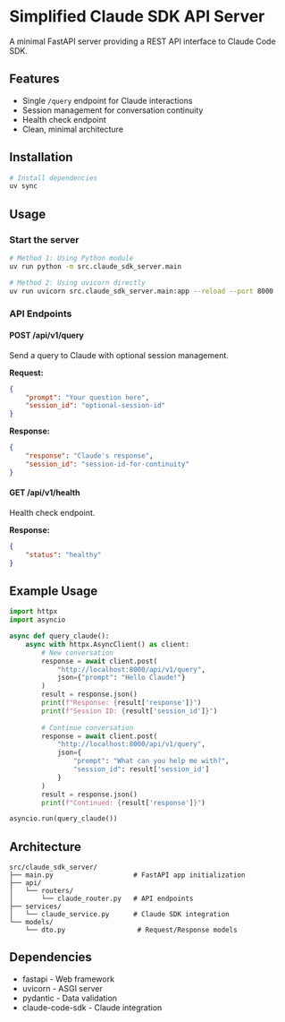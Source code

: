 # Simplified Claude SDK API Server

A minimal FastAPI server providing a REST API interface to Claude Code SDK.

## Features

- Single `/query` endpoint for Claude interactions
- Session management for conversation continuity
- Health check endpoint
- Clean, minimal architecture

## Installation

```bash
# Install dependencies
uv sync
```

## Usage

### Start the server

```bash
# Method 1: Using Python module
uv run python -m src.claude_sdk_server.main

# Method 2: Using uvicorn directly
uv run uvicorn src.claude_sdk_server.main:app --reload --port 8000
```

### API Endpoints

#### POST /api/v1/query
Send a query to Claude with optional session management.

**Request:**
```json
{
    "prompt": "Your question here",
    "session_id": "optional-session-id"
}
```

**Response:**
```json
{
    "response": "Claude's response",
    "session_id": "session-id-for-continuity"
}
```

#### GET /api/v1/health
Health check endpoint.

**Response:**
```json
{
    "status": "healthy"
}
```

## Example Usage

```python
import httpx
import asyncio

async def query_claude():
    async with httpx.AsyncClient() as client:
        # New conversation
        response = await client.post(
            "http://localhost:8000/api/v1/query",
            json={"prompt": "Hello Claude!"}
        )
        result = response.json()
        print(f"Response: {result['response']}")
        print(f"Session ID: {result['session_id']}")
        
        # Continue conversation
        response = await client.post(
            "http://localhost:8000/api/v1/query",
            json={
                "prompt": "What can you help me with?",
                "session_id": result['session_id']
            }
        )
        result = response.json()
        print(f"Continued: {result['response']}")

asyncio.run(query_claude())
```

## Architecture

```
src/claude_sdk_server/
├── main.py                    # FastAPI app initialization
├── api/
│   └── routers/
│       └── claude_router.py   # API endpoints
├── services/
│   └── claude_service.py      # Claude SDK integration
└── models/
    └── dto.py                  # Request/Response models
```

## Dependencies

- fastapi - Web framework
- uvicorn - ASGI server
- pydantic - Data validation
- claude-code-sdk - Claude integration